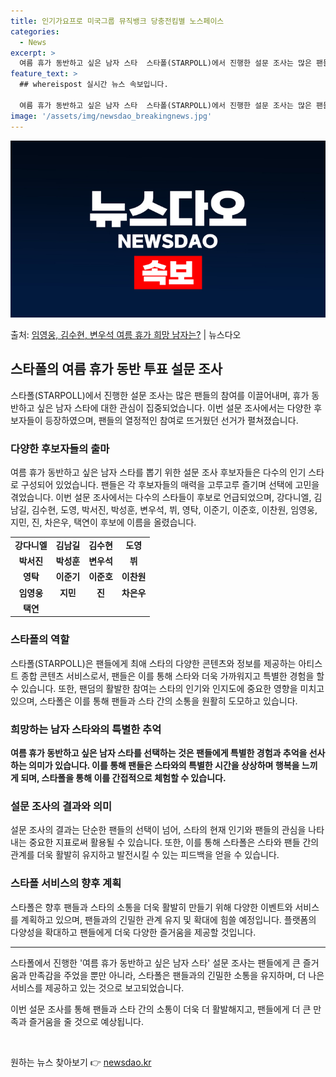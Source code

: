 ```yaml
---
title: 인기가요프로 미국그룹 뮤직뱅크 당충전킴별 노스페이스
categories:
  - News
excerpt: >
  여름 휴가 동반하고 싶은 남자 스타  스타폴(STARPOLL)에서 진행한 설문 조사는 많은 팬들의 관심을 끌…
feature_text: >
  ## whereispost 실시간 뉴스 속보입니다.

  여름 휴가 동반하고 싶은 남자 스타  스타폴(STARPOLL)에서 진행한 설문 조사는 많은 팬들의 관심을 끌…
image: '/assets/img/newsdao_breakingnews.jpg'
---
```


![뉴스다오 속보](/assets/img/newsdao_breakingnews.jpg)

<p>출처: <a href="https://newsdao.kr/4462" rel="dofollow">임영웅, 김수현, 변우석 여름 휴가 희망 남자는?</a> | 뉴스다오</p>

<h2 data-ke-size="size26">스타폴의 여름 휴가 동반 투표 설문 조사</h2>
<p data-ke-size="size16">스타폴(STARPOLL)에서 진행한 설문 조사는 많은 팬들의 참여를 이끌어내며, 휴가 동반하고 싶은 남자 스타에 대한 관심이 집중되었습니다. 이번 설문 조사에서는 다양한 후보자들이 등장하였으며, 팬들의 열정적인 참여로 뜨거웠던 선거가 펼쳐졌습니다.</p>

<h3>다양한 후보자들의 출마</h3>
<p data-ke-size="size16">여름 휴가 동반하고 싶은 남자 스타를 뽑기 위한 설문 조사 후보자들은 다수의 인기 스타로 구성되어 있었습니다. 팬들은 각 후보자들의 매력을 고루고루 즐기며 선택에 고민을 겪었습니다. 이번 설문 조사에서는 다수의 스타들이 후보로 언급되었으며, 강다니엘, 김남길, 김수현, 도영, 박서진, 박성훈, 변우석, 뷔, 영탁, 이준기, 이준호, 이찬원, 임영웅, 지민, 진, 차은우, 택연이 후보에 이름을 올렸습니다.</p>

<table>
	<tr>
		<td style="text-align: center; height: 17px;"><b>강다니엘</b></td>
		<td style="text-align: center; height: 17px;"><b>김남길</b></td>
	    <td style="text-align: center; height: 17px;"><b>김수현</b></td>
		<td style="text-align: center; height: 17px;"><b>도영</b></td>
	</tr>
	<tr>
		<td style="text-align: center; height: 17px;"><b>박서진</b></td>
		<td style="text-align: center; height: 17px;"><b>박성훈</b></td>
	    <td style="text-align: center; height: 17px;"><b>변우석</b></td>
		<td style="text-align: center; height: 17px;"><b>뷔</b></td>
	</tr>
	<tr>
		<td style="text-align: center; height: 17px;"><b>영탁</b></td>
		<td style="text-align: center; height: 17px;"><b>이준기</b></td>
	    <td style="text-align: center; height: 17px;"><b>이준호</b></td>	
		<td style="text-align: center; height: 17px;"><b>이찬원</b></td>
	</tr>
	<tr>
		<td style="text-align: center; height: 17px;"><b>임영웅</b></td>
		<td style="text-align: center; height: 17px;"><b>지민</b></td>
	    <td style="text-align: center; height: 17px;"><b>진</b></td>
		<td style="text-align: center; height: 17px;"><b>차은우</b></td>
	</tr>
	<tr>
		<td style="text-align: center; height: 17px;"><b>택연</b></td>
	</tr>
</table>

<h3>스타폴의 역할</h3>
<p data-ke-size="size16">스타폴(STARPOLL)은 팬들에게 최애 스타의 다양한 콘텐츠와 정보를 제공하는 아티스트 종합 콘텐츠 서비스로서, 팬들은 이를 통해 스타와 더욱 가까워지고 특별한 경험을 할 수 있습니다. 또한, 팬덤의 활발한 참여는 스타의 인기와 인지도에 중요한 영향을 미치고 있으며, 스타폴은 이를 통해 팬들과 스타 간의 소통을 원활히 도모하고 있습니다.</p>

<h3>희망하는 남자 스타와의 특별한 추억</h3>
<p data-ke-size="size16"><b>여름 휴가 동반하고 싶은 남자 스타를 선택하는 것은 팬들에게 특별한 경험과 추억을 선사하는 의미가 있습니다. 이를 통해 팬들은 스타와의 특별한 시간을 상상하며 행복을 느끼게 되며, 스타폴을 통해 이를 간접적으로 체험할 수 있습니다.</b></p>

<h3>설문 조사의 결과와 의미</h3>
<p data-ke-size="size16">설문 조사의 결과는 단순한 팬들의 선택이 넘어, 스타의 현재 인기와 팬들의 관심을 나타내는 중요한 지표로써 활용될 수 있습니다. 또한, 이를 통해 스타폴은 스타와 팬들 간의 관계를 더욱 활발히 유지하고 발전시킬 수 있는 피드백을 얻을 수 있습니다.</p>

<h3>스타폴 서비스의 향후 계획</h3>
<p data-ke-size="size16">스타폴은 향후 팬들과 스타의 소통을 더욱 활발히 만들기 위해 다양한 이벤트와 서비스를 계획하고 있으며, 팬들과의 긴밀한 관계 유지 및 확대에 힘쓸 예정입니다. 플랫폼의 다양성을 확대하고 팬들에게 더욱 다양한 즐거움을 제공할 것입니다.</p>

<hr>
<p data-ke-size="size16">스타폴에서 진행한 '여름 휴가 동반하고 싶은 남자 스타' 설문 조사는 팬들에게 큰 즐거움과 만족감을 주었을 뿐만 아니라, 스타폴은 팬들과의 긴밀한 소통을 유지하며, 더 나은 서비스를 제공하고 있는 것으로 보고되었습니다.</p>
<p data-ke-size="size16">이번 설문 조사를 통해 팬들과 스타 간의 소통이 더욱 더 활발해지고, 팬들에게 더 큰 만족과 즐거움을 줄 것으로 예상됩니다.</p>
<p data-ke-size="size16">&nbsp;</p> 

원하는 뉴스 찾아보기 👉 <a href="https://newsdao.kr" rel="dofollow">newsdao.kr</a>


